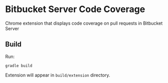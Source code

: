 # Bitbucket Server Code Coverage
Chrome extension that displays code coverage on pull requests in Bitbucket Server

## Build

Run:

```
gradle build
```

Extension will appear in `build/extension` directory.
